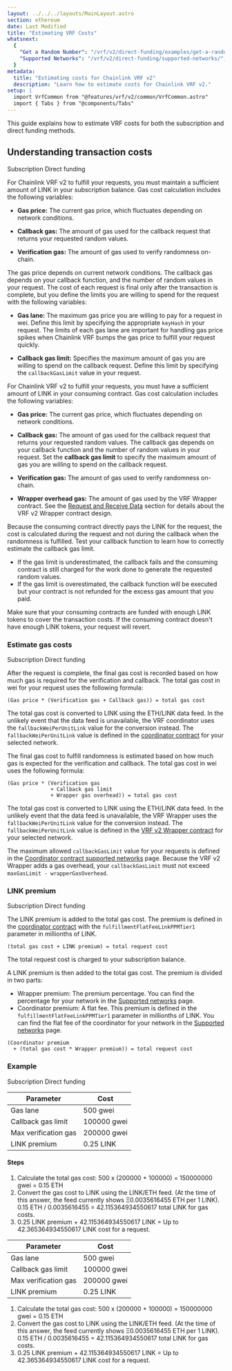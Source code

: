 ```yaml
---
layout: ../../../layouts/MainLayout.astro
section: ethereum
date: Last Modified
title: "Estimating VRF Costs"
whatsnext:
  {
    "Get a Random Number": "/vrf/v2/direct-funding/examples/get-a-random-number/",
    "Supported Networks": "/vrf/v2/direct-funding/supported-networks/",
  }
metadata:
  title: "Estimating costs for Chainlink VRF v2"
  description: "Learn how to estimate costs for Chainlink VRF v2."
setup: |
  import VrfCommon from "@features/vrf/v2/common/VrfCommon.astro"
  import { Tabs } from "@components/Tabs"
---
```


This guide explains how to estimate VRF costs for both the subscription and direct funding methods.

## Understanding transaction costs

<Tabs sharedStore="vrfMethod" client:visible>
<Fragment slot="tab.1">Subscription</Fragment>
<Fragment slot="tab.2">Direct funding</Fragment>
<Fragment slot="panel.1">

For Chainlink VRF v2 to fulfill your requests, you must maintain a sufficient amount of LINK in your subscription balance. Gas cost calculation includes the following variables:

- **Gas price:** The current gas price, which fluctuates depending on network conditions.

- **Callback gas:** The amount of gas used for the callback request that returns your requested random values.

- **Verification gas:** The amount of gas used to verify randomness on-chain.

The gas price depends on current network conditions. The callback gas depends on your callback function, and the number of random values in your request. The cost of each request is final only after the transaction is complete, but you define the limits you are willing to spend for the request with the following variables:

- **Gas lane:** The maximum gas price you are willing to pay for a request in wei. Define this limit by specifying the appropriate `keyHash` in your request. The limits of each gas lane are important for handling gas price spikes when Chainlink VRF bumps the gas price to fulfill your request quickly.

- **Callback gas limit:** Specifies the maximum amount of gas you are willing to spend on the callback request. Define this limit by specifying the `callbackGasLimit` value in your request.

</Fragment>
<Fragment slot="panel.2">

For Chainlink VRF v2 to fulfill your requests, you must have a sufficient amount of LINK in your consuming contract. Gas cost calculation includes the following variables:

- **Gas price:** The current gas price, which fluctuates depending on network conditions.

- **Callback gas:** The amount of gas used for the callback request that returns your requested random values. The callback gas depends on your callback function and the number of random values in your request. Set the **callback gas limit** to specify the maximum amount of gas you are willing to spend on the callback request.

- **Verification gas:** The amount of gas used to verify randomness on-chain.

- **Wrapper overhead gas:** The amount of gas used by the VRF Wrapper contract. See the [Request and Receive Data](/vrf/v2/direct-funding#request-and-receive-data) section for details about the VRF v2 Wrapper contract design.

Because the consuming contract directly pays the LINK for the request, the cost is calculated during the request and not during the callback when the randomness is fulfilled. Test your callback function to learn how to correctly estimate the callback gas limit.

- If the gas limit is underestimated, the callback fails and the consuming contract is still charged for the work done to generate the requested random values.
- If the gas limit is overestimated, the callback function will be executed but your contract is not refunded for the excess gas amount that you paid.

Make sure that your consuming contracts are funded with enough LINK tokens to cover the transaction costs. If the consuming contract doesn't have enough LINK tokens, your request will revert.
</Fragment>
</Tabs>

### Estimate gas costs

<Tabs sharedStore="vrfMethod"  client:visible>
<Fragment slot="tab.1">Subscription</Fragment>
<Fragment slot="tab.2">Direct funding</Fragment>
<Fragment slot="panel.1">

After the request is complete, the final gas cost is recorded based on how much gas is required for the verification and callback. The total gas cost in wei for your request uses the following formula:

```
(Gas price * (Verification gas + Callback gas)) = total gas cost
```

The total gas cost is converted to LINK using the ETH/LINK data feed. In the unlikely event that the data feed is unavailable, the VRF coordinator uses the `fallbackWeiPerUnitLink` value for the conversion instead. The `fallbackWeiPerUnitLink` value is defined in the [coordinator contract](/vrf/v2/subscription/supported-networks/#configurations) for your selected network.
</Fragment>
<Fragment slot="panel.2">

The final gas cost to fulfill randomness is estimated based on how much gas is expected for the verification and callback. The total gas cost in wei uses the following formula:

```
(Gas price * (Verification gas
              + Callback gas limit
              + Wrapper gas overhead)) = total gas cost
```

The total gas cost is converted to LINK using the ETH/LINK data feed. In the unlikely event that the data feed is unavailable, the VRF Wrapper uses the `fallbackWeiPerUnitLink` value for the conversion instead. The `fallbackWeiPerUnitLink` value is defined in the [VRF v2 Wrapper contract](/vrf/v2/direct-funding/supported-networks/#configurations) for your selected network.

The maximum allowed `callbackGasLimit` value for your requests is defined in the [Coordinator contract supported networks](/vrf/v2/subscription/supported-networks/) page. Because the VRF v2 Wrapper adds a gas overhead, your `callbackGasLimit` must not exceed `maxGasLimit - wrapperGasOverhead`.
</Fragment>
</Tabs>

### LINK premium

<Tabs sharedStore="vrfMethod" client:visible>
<Fragment slot="tab.1">Subscription</Fragment>
<Fragment slot="tab.2">Direct funding</Fragment>
<Fragment slot="panel.1">

The LINK premium is added to the total gas cost. The premium is defined in the [coordinator contract](/vrf/v2/subscription/supported-networks/#configurations) with the `fulfillmentFlatFeeLinkPPMTier1` parameter in millionths of LINK.

```
(total gas cost + LINK premium) = total request cost
```

The total request cost is charged to your subscription balance.
</Fragment>
<Fragment slot="panel.2">

A LINK premium is then added to the total gas cost. The premium is divided in two parts:

- Wrapper premium: The premium percentage. You can find the percentage for your network in the [Supported networks](/vrf/v2/direct-funding/supported-networks/#configurations) page.
- Coordinator premium: A flat fee. This premium is defined in the `fulfillmentFlatFeeLinkPPMTier1` parameter in millionths of LINK. You can find the flat fee of the coordinator for your network in the [Supported networks](/vrf/v2/direct-funding/supported-networks/#configurations) page.

```
(Coordinator premium
  + (total gas cost * Wrapper premium)) = total request cost
```

</Fragment>
</Tabs>

### Example

<Tabs sharedStore="vrfMethod" client:visible>
<Fragment slot="tab.1">Subscription</Fragment>
<Fragment slot="tab.2">Direct funding</Fragment>
<Fragment slot="panel.1">

| Parameter            | Cost        |
| -------------------- | ----------- |
| Gas lane             | 500 gwei    |
| Callback gas limit   | 100000 gwei |
| Max verification gas | 200000 gwei |
| LINK premium         | 0.25 LINK   |

#### Steps

1. Calculate the total gas cost: 500 x (200000 + 100000) = 150000000 gwei = 0.15 ETH
1. Convert the gas cost to LINK using the LINK/ETH feed. (At the time of this answer, the feed currently shows Ξ0.0035616455 ETH per 1 LINK). 0.15 ETH / 0.0035616455 = 42.115364934550617 total LINK for gas costs.
1. 0.25 LINK premium + 42.115364934550617 LINK = Up to 42.365364934550617 LINK cost for a request.

</Fragment>
<Fragment slot="panel.2">

| Parameter            | Cost        |
| -------------------- | ----------- |
| Gas lane             | 500 gwei    |
| Callback gas limit   | 100000 gwei |
| Max verification gas | 200000 gwei |
| LINK premium         | 0.25 LINK   |

1. Calculate the total gas cost: 500 x (200000 + 100000) = 150000000 gwei = 0.15 ETH
1. Convert the gas cost to LINK using the LINK/ETH feed. (At the time of this answer, the feed currently shows Ξ0.0035616455 ETH per 1 LINK). 0.15 ETH / 0.0035616455 = 42.115364934550617 total LINK for gas costs.
1. 0.25 LINK premium + 42.115364934550617 LINK = Up to 42.365364934550617 LINK cost for a request.

</Fragment>
</Tabs>
